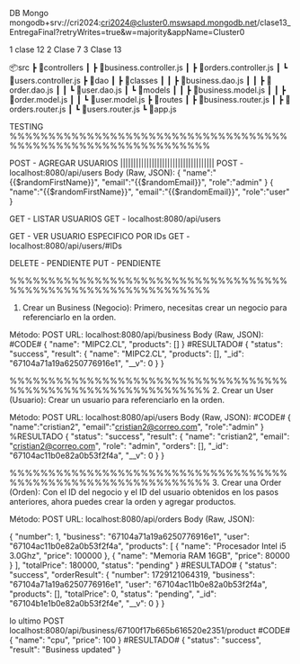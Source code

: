 DB Mongo
mongodb+srv://cri2024:cri2024@cluster0.mswsapd.mongodb.net/clase13_EntregaFinal?retryWrites=true&w=majority&appName=Cluster0

1 clase 12
2 Clase 7
3 Clase 13


📦src
 ┣ 📂controllers
 ┃ ┣ 📜business.controller.js
 ┃ ┣ 📜orders.controller.js
 ┃ ┗ 📜users.controller.js
 ┣ 📂dao
 ┃ ┣ 📂classes
 ┃ ┃ ┣ 📜business.dao.js
 ┃ ┃ ┣ 📜order.dao.js
 ┃ ┃ ┗ 📜user.dao.js
 ┃ ┗ 📂models
 ┃ ┃ ┣ 📜business.model.js
 ┃ ┃ ┣ 📜order.model.js
 ┃ ┃ ┗ 📜user.model.js
 ┣ 📂routes
 ┃ ┣ 📜business.router.js
 ┃ ┣ 📜orders.router.js
 ┃ ┗ 📜users.router.js
 ┗ 📜app.js
 












TESTING
%%%%%%%%%%%%%%%%%%%%%%%%%%%%%%%%%%%%%%%%%%%%%%%%%%%%%%%%%%%%%%

POST - AGREGAR USUARIOS
||||||||||||||||||||||||||||||||||||
POST - localhost:8080/api/users
Body (Raw, JSON):
{
    "name":"{{$randomFirstName}}",
    "email":"{{$randomEmail}}",
    "role":"admin"
}
{
    "name":"{{$randomFirstName}}",
    "email":"{{$randomEmail}}",
    "role":"user"
}




GET - LISTAR USUARIOS
GET - localhost:8080/api/users

GET - VER USUARIO ESPECIFICO POR IDs
GET - localhost:8080/api/users/#IDs


DELETE - PENDIENTE
PUT - PENDIENTE












%%%%%%%%%%%%%%%%%%%%%%%%%%%%%%%%%%%%%%%%%%%%%%%%%%%%%%%%%%%%%%
1. Crear un Business (Negocio):
Primero, necesitas crear un negocio para referenciarlo en la orden.

Método: POST
URL: localhost:8080/api/business
Body (Raw, JSON):
#CODE#
{
    "name": "MIPC2.CL",
    "products": []
}
#RESULTADO#
{
    "status": "success",
    "result": {
        "name": "MIPC2.CL",
        "products": [],
        "_id": "67104a71a19a6250776916e1",
        "__v": 0
    }
}



%%%%%%%%%%%%%%%%%%%%%%%%%%%%%%%%%%%%%%%%%%%%%%%%%%%%%%%%%%%%%%
2. Crear un User (Usuario):
Crear un usuario para referenciarlo en la orden.

Método: POST
URL: localhost:8080/api/users
Body (Raw, JSON):
#CODE#
{
    "name":"cristian2",
    "email":"cristian2@correo.com",
    "role":"admin"
}
%RESULTADO
{
    "status": "success",
    "result": {
        "name": "cristian2",
        "email": "cristian2@correo.com",
        "role": "admin",
        "orders": [],
        "_id": "67104ac11b0e82a0b53f2f4a",
        "__v": 0
    }
}


%%%%%%%%%%%%%%%%%%%%%%%%%%%%%%%%%%%%%%%%%%%%%%%%%%%%%%%%%%%%%%
3. Crear una Order (Orden):
Con el ID del negocio y el ID del usuario obtenidos en los pasos anteriores, ahora puedes crear la orden y agregar productos.

Método: POST
URL: localhost:8080/api/orders
Body (Raw, JSON):

{
    "number": 1,
    "business": "67104a71a19a6250776916e1",
    "user": "67104ac11b0e82a0b53f2f4a",
    "products": [
        {
            "name": "Procesador Intel i5 3.0Ghz",
            "price": 100000
        },
        {
            "name": "Memoria RAM 16GB",
            "price": 80000
        }
    ],
    "totalPrice": 180000,
    "status": "pending"
}
#RESULTADO#
{
    "status": "success",
    "orderResult": {
        "number": 1729121064319,
        "business": "67104a71a19a6250776916e1",
        "user": "67104ac11b0e82a0b53f2f4a",
        "products": [],
        "totalPrice": 0,
        "status": "pending",
        "_id": "67104b1e1b0e82a0b53f2f4e",
        "__v": 0
    }
}


lo ultimo
POST localhost:8080/api/business/67100f17b665b616520e2351/product
#CODE#
{
  "name": "cpu",
  "price": 100
}
#RESULTADO#
{
    "status": "success",
    "result": "Business updated"
}